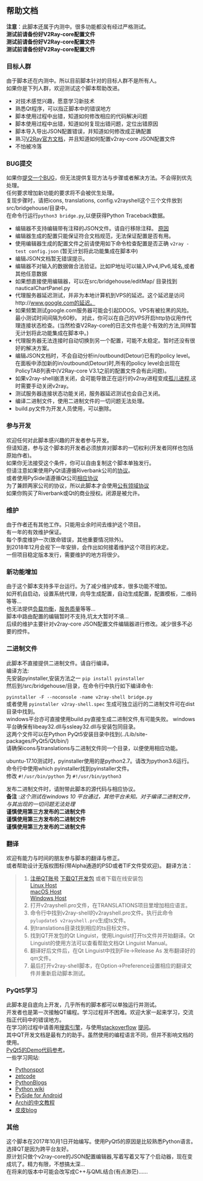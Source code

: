 ## 帮助文档

**注意**：此脚本还属于内测中。很多功能都没有经过严格测试。<br>
**测试前请备份好V2Ray-core配置文件**<br>
**测试前请备份好V2Ray-core配置文件**<br>
**测试前请备份好V2Ray-core配置文件**

### 目标人群
由于脚本还在内测中。所以目前脚本针对的目标人群不是所有人。<br>
如果你是下列人群，欢迎测试这个脚本帮助改进。
   * 对技术感觉兴趣，愿意学习新技术
   * 熟悉Qt程序，可以指正脚本中的错误地方
   * 脚本使用过程中出错，知道如何修改相应的代码解决问题
   * 脚本使用过程中出错，知道如何复现出错问题，定位出错原因
   * 脚本导入导出JSON配置错误，并知道如何修改成正确配置
   * 熟习[V2Ray官方文档](https://www.v2ray.com/chapter_02/01_overview.html)，并且知道如何配置v2ray-core JSON配置文件
   * 不怕被冷落

### BUG提交
如果你[提交一个BUG](https://www.chiark.greenend.org.uk/~sgtatham/bugs-cn.html)，但无法提供复现方法与步骤或者解决方法。不会得到优先处理。<br>
任何要求增加新功能的要求将不会被优生处理。<br>
复现步骤时，请把icons, translations, config.v2rayshell这个三个文件放到src/bridgehouse/目录中。<br>
在命令行运行`python3 bridge.py`,以便获得Python Traceback数据。<br>

* 编辑器不支持编辑带有注释的JSON文件。请自行移除注释。 [原因](https://plus.google.com/+DouglasCrockfordEsq/posts/RK8qyGVaGSr)
* 编辑器生成的配置只能保证符合文档规范，无法保证配置是否有用。
* 使用编辑器生成的配置文件之前请使用如下命令检查配置是否正确 `v2ray -test config.json` (暂无计划将此功能集成在脚本中)
* 编辑JSON文档暂无错误提示。
* 编辑器不对输入的数据做合法验证。比如IP地址可以输入IPv4,IPv6,域名,或者其他任意数据
* 如果想直接使用编辑器，可以在src/bridgehouse/editMap/ 目录找到 nauticalChartPanel.py
* 代理服务器延迟测试，并非为本地计算机到VPS的延迟。这个延迟是访问http://www.google.com的延迟。
* 如果频繁测试google.com服务器可能会引起DDOS。VPS有被拉黑的风险。最小测试时间间隔为60秒。
对此，你可以在自己的VPS开启http协议用作代理连接状态检查。(当然检查V2Ray-core的日志文件也是个有效的方法,同样暂无计划将此功能集成在脚本中。)
* 代理服务器无法连接时自动切换到另一个配置，可能不太稳定。暂时还没有很好的解决方案。
* 编辑JSON文档时，不会自动分析in/outbound(Detour)已有的policy level。<br>在面板中添加新的in/outbound(Detour)时,所有的policy level会出现在PolicyTAB列表中(V2Ray-core V3.1之前的配置文件会有此问题)。
* 如果v2ray-shell崩溃关闭，会可能导致正在运行的v2ray进程变成[孤儿进程](https://zh.wikipedia.org/wiki/%E5%AD%A4%E5%84%BF%E8%BF%9B%E7%A8%8B),这时需要手动关闭v2ray。
* 测试服务器连接状态功能关闭，服务器延迟测试也会自己关闭。
* 编译二进制文件，使用二进制文件的一切问题无法处理。
* build.py文件为开发人员使用，可以删除。

### 参与开发
欢迎任何对此脚本感兴趣的开发者参与开发。<br>
但请知道，参与这个脚本的开发者必须放弃对脚本的一切权利(开发者同样也包括原始作者)。<br>
如果你无法接受这个条件，你可以自由复制这个脚本单独发行。<br>
但请注意如果使用PyQt请遵循Riverbank公司的[协议](https://www.riverbankcomputing.com/commercial/license-faq)。<br>
或者使用PySide请遵循Qt公司[相应协议](http://code.qt.io/cgit/pyside/pyside-setup.git/tree/?h=5.9)<br>
为了兼顾两家公司的协议，所以此脚本才会使用[公有领域协议](https://zh.wikipedia.org/wiki/%E5%85%AC%E6%9C%89%E9%A2%86%E5%9F%9F)<br>
如果你购买了Riverbank或Qt的商业授权。闭源是被允许。

### 维护
由于作者还有其他工作。只能用业余时间去维护这个项目。<br>
有一年的有效维护保证。<br>
每个季度维护一次(致命错误，其他重要情况除外)。<br>
到2018年12月会视下一年安排，会作出如何接着维护这个项目的决定。<br>
一但项目稳定版本发行，需要维护的地方将很少。

### 新功能增加
由于这个脚本支持多平台运行。为了减少维护成本，很多功能不增加。<br>
如开机自启动，设置系统代理，向导生成配置，自动生成配置，配置模板，二维码等等...<br>
也无法提供[负载均衡](https://zh.wikipedia.org/wiki/%E8%B4%9F%E8%BD%BD%E5%9D%87%E8%A1%A1)，[服务质量](https://zh.wikipedia.org/wiki/%E6%9C%8D%E5%8A%A1%E8%B4%A8%E9%87%8F)等等...<br>
脚本中路由配置的编辑暂时不支持,坑太大暂时不填...<br>
后续的维护主要针对v2ray-core JSON配置文件编辑器进行修改。减少很多不必要的控件。

### 二进制文件
此脚本不直接提供二进制文件。请自行编译。<br>
编译方法:<br>
先安装pyinstaller,安装方法之一 `pip install pyinstaller`<br>
然后到/src/bridgehouse/目录，在命令行中执行如下编译命令:<br>

`pyinstaller -F --noconsole -name v2ray-shell bridge.py` <br>
或者使用 `pyinstaller v2ray-shell.spec` 生成可独立运行的二进制文件可在dist目录中找到。<br>
windows平台亦可直接使用build.py直接生成二进制文件,有可能失败。
windows平台确保有libeay32.dll与ssleay32.dll与安装包同目录。<br>
这两个文件可以在Python PyQt5安装目录中找到(../Lib/site-packages/PyQt5/Qt/bin/)<br>
请确保icons与translations与二进制文件同一个目录，以便使用相应功能。<br>

ubuntu-17.10测试时，pyinstaller使用的是python2.7。请改为python3.6运行。<br>
命令行中使用which pyinstaller找到pyinstaller文件。<br>
修改 `#!/usr/bin/python` 为 `#!/usr/bin/python3` <br>

发布二进制文件时，请附带此脚本的源代码与相应协议。<br>
**备注** :*这个测试在windows 10 平台通过，其他平台未知。对于编译二进制文件， 与其出现的一切问题无法处理*<br>
**谨慎使用第三方发布的二进制文件**<br>
**谨慎使用第三方发布的二进制文件**<br>
**谨慎使用第三方发布的二进制文件**

### 翻译
欢迎有能力与时间的朋友参与脚本的翻译与修正。<br>
或者帮助设计无版权图标(带Alpha通道的PSD或者TIF文件受欢迎)。
翻译方法：<br> 
> 1. [注册QT账号](https://login.qt.io/login) [下载QT开发包](https://www.qt.io/download-qt-for-application-development) 或者下载在线安装包<br>
>[Linux Host](http://download.qt.io/official_releases/online_installers/qt-unified-linux-x64-online.run)<br>
>[macOS Host](http://download.qt.io/official_releases/online_installers/qt-unified-mac-x64-online.dmg)<br>
>[Windows Host](http://download.qt.io/official_releases/online_installers/qt-unified-windows-x86-online.exe)<br>
> 2. 打开v2rayshell.pro文件，在TRANSLATIONS项目里增加相应语言。<br>
> 3. 命令行中找到v2ray-shell的v2rayshell.pro文件。执行此命令`pylupdate5 v2rayshell.pro`生成ts文件。<br>
> 4. 到translations目录找到相应的ts目标文件。<br>
> 5. 找到QT开发包的Qt Linguist，使用Linguist打开ts文件并开始翻译。Qt Linguist的使用方法可以查看帮助文档Qt Linguist Manual。<br>
> 6. 翻译好后文件后，在Qt Linguist中找到File->Release As 发布翻译好的qm文件。<br>
> 7. 最后打开v2ray-shell脚本，在Option->Preference设置相应的翻译文件并重新启动脚本测试。

### PyQt5学习
此脚本是自底向上开发，几乎所有的脚本都可以单独运行并测试。<br>
开发者也是第一次接触QT编程。学习过程并不困难。欢迎大家一起来学习，交流指正代码中的错误地方。<br>
在学习的过程中请善用[搜索引擎](https://en.wikipedia.org/wiki/Category:Internet_search_engines)，与使用[stackoverflow](https://stackoverflow.com/) [提问](https://github.com/ryanhanwu/How-To-Ask-Questions-The-Smart-Way/blob/master/README-zh_CN.md)。<br>
其中QT开发文档是最有力的助手。虽然使用的编程语言不同，但并不影响文档的使用。<br>
[PyQt5的Demo代码参考](https://riverbankcomputing.com/software/pyqt/download5)。<br>
一些学习网站:
* [Pythonspot](https://pythonspot.com/en/pyqt5/)
* [zetcode](http://zetcode.com/gui/pyqt5/)
* [PythonBlogs](http://pythonthusiast.pythonblogs.com/index.php?op=Search&blogId=230&searchTerms=pyqt)
* [Python wiki](https://wiki.python.org/moin/PyQt)
* [PySide for Android](http://wiki.qt.io/PySide_for_Android_guide)
* [Archi的中文教程](http://www.cnblogs.com/archisama/tag/PyQt5/)
* [皮皮blog](http://blog.csdn.net/column/details/py-qt.html)

### 其他
这个脚本在2017年10月1日开始编写。使用PyQt5的原因是比较熟悉Python语言。选择QT是因为跨平台友好。<br>
原计划只做个v2ray-core的JSON配置编辑器,写着写着又写了个启动器，现在变成坑了。精力有限，不想搞太深...<br>
在将来的版本中可能会改写成C++与QML结合(有点渺茫)......